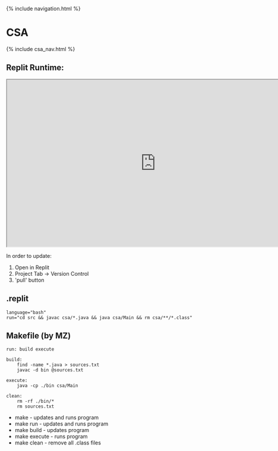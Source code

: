{% include navigation.html %}

# CSA

{% include csa_nav.html %}

## Replit Runtime:

<iframe src="https://replit.com/@ArchHuang/CS-AP-A?lite=true" width="800px" height="450px"></iframe>

In order to update:
1. Open in Replit
2. Project Tab → Version Control
3. 'pull' button

## .replit
```
language="bash"
run="cd src && javac csa/*.java && java csa/Main && rm csa/**/*.class"
```

## Makefile (by MZ)
```
run: build execute

build:
	find -name *.java > sources.txt
	javac -d bin @sources.txt

execute:
	java -cp ./bin csa/Main

clean:
	rm -rf ./bin/*
	rm sources.txt
```
* make - updates and runs program
* make run - updates and runs program
* make build - updates program
* make execute - runs program
* make clean - remove all .class files
